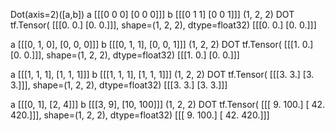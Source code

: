 Dot(axis=2)([a,b])
a
[[[0 0 0]
  [0 0 0]]]
b
[[[0 1 1]
  [0 0 1]]]
(1, 2, 2)
DOT
tf.Tensor(
[[[0. 0.]
  [0. 0.]]], shape=(1, 2, 2), dtype=float32)
[[[0. 0.]
  [0. 0.]]]

a
[[[0, 1, 0], [0, 0, 0]]]
b
[[[0, 1, 1], [0, 0, 1]]]
(1, 2, 2)
DOT
tf.Tensor(
[[[1. 0.]
  [0. 0.]]], shape=(1, 2, 2), dtype=float32)
[[[1. 0.]
  [0. 0.]]]

a
[[[1, 1, 1], [1, 1, 1]]]
b
[[[1, 1, 1], [1, 1, 1]]]
(1, 2, 2)
DOT
tf.Tensor(
[[[3. 3.]
  [3. 3.]]], shape=(1, 2, 2), dtype=float32)
[[[3. 3.]
  [3. 3.]]]

a
[[[0, 1], [2, 4]]]
b
[[[3, 9], [10, 100]]]
(1, 2, 2)
DOT
tf.Tensor(
[[[  9. 100.]
  [ 42. 420.]]], shape=(1, 2, 2), dtype=float32)
[[[  9. 100.]
  [ 42. 420.]]]
